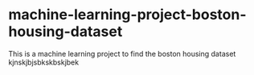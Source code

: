 # machine-learning-project-boston-housing-dataset
 This is a machine learning project to find the boston housing dataset 
kjnskjbjsbkskbskjbek
